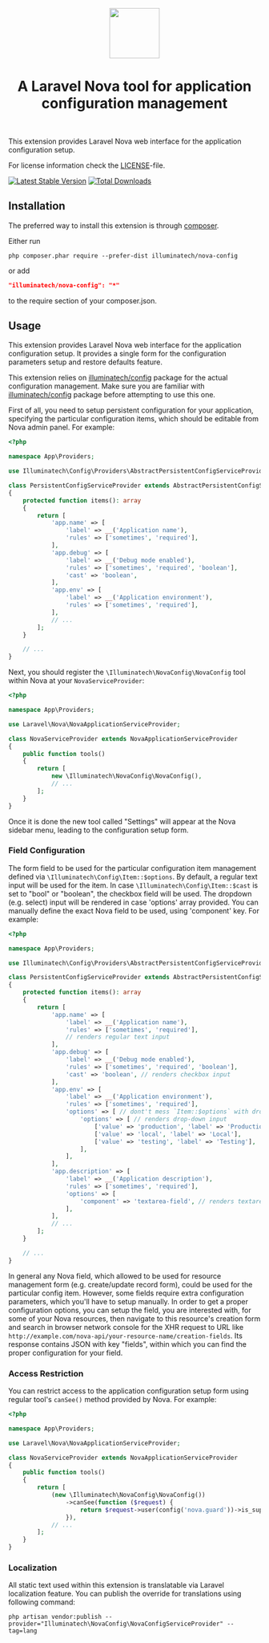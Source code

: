 <p align="center">
    <a href="https://github.com/illuminatech" target="_blank">
        <img src="https://avatars1.githubusercontent.com/u/47185924" height="100px">
    </a>
    <h1 align="center">A Laravel Nova tool for application configuration management</h1>
    <br>
</p>

This extension provides Laravel Nova web interface for the application configuration setup.

For license information check the [LICENSE](LICENSE.md)-file.

[![Latest Stable Version](https://img.shields.io/packagist/v/illuminatech/nova-config.svg)](https://packagist.org/packages/illuminatech/nova-config)
[![Total Downloads](https://img.shields.io/packagist/dt/illuminatech/nova-config.svg)](https://packagist.org/packages/illuminatech/nova-config)


Installation
------------

The preferred way to install this extension is through [composer](http://getcomposer.org/download/).

Either run

```
php composer.phar require --prefer-dist illuminatech/nova-config
```

or add

```json
"illuminatech/nova-config": "*"
```

to the require section of your composer.json.


Usage
-----

This extension provides Laravel Nova web interface for the application configuration setup.
It provides a single form for the configuration parameters setup and restore defaults feature.

This extension relies on [illuminatech/config](https://github.com/illuminatech/config) package for the actual configuration management.
Make sure you are familiar with [illuminatech/config](https://github.com/illuminatech/config) package before attempting to use this one.

First of all, you need to setup persistent configuration for your application, specifying the particular configuration items,
which should be editable from Nova admin panel. For example:

```php
<?php

namespace App\Providers;

use Illuminatech\Config\Providers\AbstractPersistentConfigServiceProvider;

class PersistentConfigServiceProvider extends AbstractPersistentConfigServiceProvider
{
    protected function items(): array
    {
        return [
            'app.name' => [
                'label' => __('Application name'),
                'rules' => ['sometimes', 'required'],
            ],
            'app.debug' => [
                'label' => __('Debug mode enabled'),
                'rules' => ['sometimes', 'required', 'boolean'],
                'cast' => 'boolean',
            ],
            'app.env' => [
                'label' => __('Application environment'),
                'rules' => ['sometimes', 'required'],
            ],
            // ...
        ];
    }

    // ...
}
```

Next, you should register the `\Illuminatech\NovaConfig\NovaConfig` tool within Nova at your `NovaServiceProvider`:

```php
<?php

namespace App\Providers;

use Laravel\Nova\NovaApplicationServiceProvider;

class NovaServiceProvider extends NovaApplicationServiceProvider
{
    public function tools()
    {
        return [
            new \Illuminatech\NovaConfig\NovaConfig(),
            // ...
        ];
    }
}
```

Once it is done the new tool called "Settings" will appear at the Nova sidebar menu, leading to the configuration setup form.


### Field Configuration <span id="field-configuration"></span>

The form field to be used for the particular configuration item management defined via `\Illuminatech\Config\Item::$options`.
By default, a regular text input will be used for the item. In case `\Illuminatech\Config\Item::$cast` is set to "bool" or "boolean",
the checkbox field will be used. The dropdown (e.g. select) input will be rendered in case 'options' array provided.
You can manually define the exact Nova field to be used, using 'component' key.
For example:

```php
<?php

namespace App\Providers;

use Illuminatech\Config\Providers\AbstractPersistentConfigServiceProvider;

class PersistentConfigServiceProvider extends AbstractPersistentConfigServiceProvider
{
    protected function items(): array
    {
        return [
            'app.name' => [
                'label' => __('Application name'),
                'rules' => ['sometimes', 'required'],
                // renders regular text input
            ],
            'app.debug' => [
                'label' => __('Debug mode enabled'),
                'rules' => ['sometimes', 'required', 'boolean'],
                'cast' => 'boolean', // renders checkbox input
            ],
            'app.env' => [
                'label' => __('Application environment'),
                'rules' => ['sometimes', 'required'],
                'options' => [ // dont't mess `Item::$options` with drop-down options!
                    'options' => [ // renders drop-down input
                        ['value' => 'production', 'label' => 'Production'],
                        ['value' => 'local', 'label' => 'Local'],
                        ['value' => 'testing', 'label' => 'Testing'],
                    ],
                ],
            ],
            'app.description' => [
                'label' => __('Application description'),
                'rules' => ['sometimes', 'required'],
                'options' => [
                    'component' => 'textarea-field', // renders textarea input
                ],
            ],
            // ...
        ];
    }

    // ...
}
```

In general any Nova field, which allowed to be used for resource management form (e.g. create/update record form), could be
used for the particular config item. However, some fields require extra configuration parameters, which you'll have to setup
manually. In order to get a proper configuration options, you can setup the field, you are interested with, for some of your
Nova resources, then navigate to this resource's creation form and search in browser network console for the XHR request to
URL like `http://example.com/nova-api/your-resource-name/creation-fields`. Its response contains JSON with key "fields",
within which you can find the proper configuration for your field.


### Access Restriction <span id="access-restriction"></span>

You can restrict access to the application configuration setup form using regular tool's `canSee()` method provided by Nova.
For example:

```php
<?php

namespace App\Providers;

use Laravel\Nova\NovaApplicationServiceProvider;

class NovaServiceProvider extends NovaApplicationServiceProvider
{
    public function tools()
    {
        return [
            (new \Illuminatech\NovaConfig\NovaConfig())
                ->canSee(function ($request) {
                    return $request->user(config('nova.guard'))->is_super_admin;
                }),
            // ...
        ];
    }
}
```


### Localization <span id="localization"></span>

All static text used within this extension is translatable via Laravel localization feature.
You can publish the override for translations using following command:

```
php artisan vendor:publish --provider="Illuminatech\NovaConfig\NovaConfigServiceProvider" --tag=lang
```
